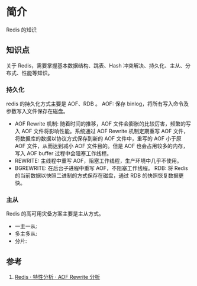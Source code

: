 # 简介
Redis 的知识

## 知识点
关于 Redis，需要掌握基本数据结构、跳表、Hash 冲突解决、持久化、主从、分布式、性能等知识。
### 持久化
redis 的持久化方式主要是 AOF、RDB 。
AOF: 保存 binlog，将所有写入命令及参数写入文件保存在磁盘。
- AOF Rewrite 机制: 随着时间的推移，AOF 文件会膨胀的比较厉害，频繁的写入 AOF 文件将影响性能。系统通过 AOF Rewrite 机制定期重写 AOF 文件，将数据库的数据以协议方式保存到新的 AOF 文件中，重写的 AOF 小于原 AOF 文件，从而达到减小 AOF 文件目的。但是 AOF 也会占用较多的内存，写入 AOF buffer 过程中会阻塞工作线程。
- REWRITE: 主线程中重写 AOF，阻塞工作线程，生产环境中几乎不使用。
- BGREWRITE: 在后台子进程中重写 AOF，不阻塞工作线程。
RDB: 将 Redis 的当前数据以快照二进制的方式保存在磁盘，通过 RDB 的快照恢复数据更快。

### 主从
Redis 的高可用灾备方案主要是主从方式。
- 一主一从:
- 多主多从:
- 分片:


## 参考
1. [Redis · 特性分析 · AOF Rewrite 分析](http://mysql.taobao.org/monthly/2016/03/05/)